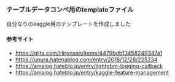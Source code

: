 ### テーブルデータコンペ用のtemplateファイル

自分なりのkaggle用のテンプレートを作成しました

#### 参考サイト  

* https://qiita.com/Hironsan/items/4479bdb13458249347a1  
* https://upura.hatenablog.com/entry/2018/12/28/225234
* https://amalog.hateblo.jp/entry/lightgbm-logging-callback
* https://amalog.hateblo.jp/entry/kaggle-feature-management
